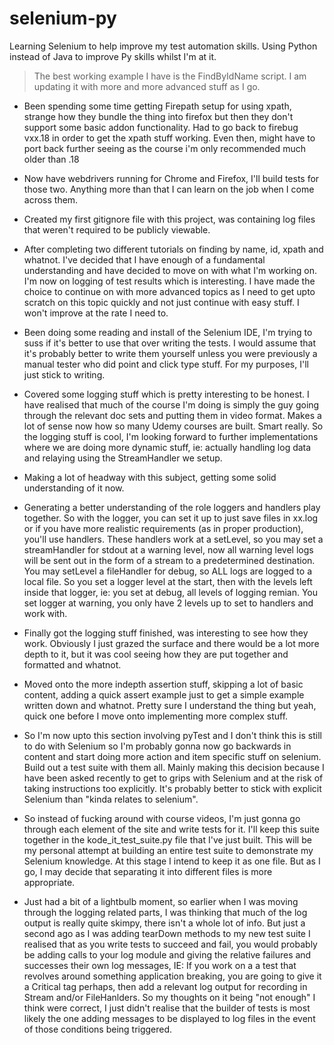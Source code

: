 # selenium-py

Learning Selenium to help improve my test automation skills. Using Python instead of Java to improve Py skills whilst I'm at it.

> The best working example I have is the FindByIdName script. I am updating it with more and more advanced stuff as I go.

* Been spending some time getting Firepath setup for using xpath, strange how they bundle the thing into firefox but then they don't support some basic addon functionality. Had to go back to firebug vxx.18 in order to get the xpath stuff working. Even then, might have to port back further seeing as the course i'm only recommended much older than .18

* Now have webdrivers running for Chrome and Firefox, I'll build tests for those two. Anything more than that I can learn on the job when I come across them.

* Created my first gitignore file with this project, was containing log files that weren't required to be publicly viewable.

* After completing two different tutorials on finding by name, id, xpath and whatnot. I've decided that I have enough of a fundamental understanding and have decided to move on with what I'm working on. I'm now on logging of test results which is interesting. I have made the choice to continue on with more advanced topics as I need to get upto scratch on this topic quickly and not just continue with easy stuff. I won't improve at the rate I need to.

* Been doing some reading and install of the Selenium IDE, I'm trying to suss if it's better to use that over writing the tests. I would assume that it's probably better to write them yourself unless you were previously a manual tester who did point and click type stuff. For my purposes, I'll just stick to writing.

* Covered some logging stuff which is pretty interesting to be honest. I have realised that much of the course I'm doing is simply the guy going through the relevant doc sets and putting them in video format. Makes a lot of sense now how so many Udemy courses are built. Smart really. So the logging stuff is cool, I'm looking forward to further implementations where we are doing more dynamic stuff, ie: actually handling log data and relaying using the StreamHandler we setup.

* Making a lot of headway with this subject, getting some solid understanding of it now.

* Generating a better understanding of the role loggers and handlers play together. So with the logger, you can set it up to just save files in xx.log or if you have more realistic requirements (as in proper production), you'll use handlers. These handlers work at a setLevel, so you may set a streamHandler for stdout at a warning level, now all warning level logs will be sent out in the form of a stream to a predetermined destination. You may setLevel a fileHandler for debug, so ALL logs are logged to a local file. So you set a logger level at the start, then with the levels left inside that logger, ie: you set at debug, all levels of logging remian. You set logger at warning, you only have 2 levels up to set to handlers and work with.

* Finally got the logging stuff finished, was interesting to see how they work. Obviously I just grazed the surface and there would be a lot more depth to it, but it was cool seeing how they are put together and formatted and whatnot.

* Moved onto the more indepth assertion stuff, skipping a lot of basic content, adding a quick assert example just to get a simple example written down and whatnot. Pretty sure I understand the thing but yeah, quick one before I move onto implementing more complex stuff.

* So I'm now upto this section involving pyTest and I don't think this is still to do with Selenium so I'm probably gonna now go backwards in content and start doing more action and item specific stuff on selenium. Build out a test suite with them all. Mainly making this decision because I have been asked recently to get to grips with Selenium and at the risk of taking instructions too explicitly. It's probably better to stick with explicit Selenium than "kinda relates to selenium".

* So instead of fucking around with course videos, I'm just gonna go through each element of the site and write tests for it. I'll keep this suite together in the kode_it_test_suite.py file that I've just built. This will be my personal attempt at building an entire test suite to demonstrate my Selenium knowledge. At this stage I intend to keep it as one file. But as I go, I may decide that separating it into different files is more appropriate.

* Just had a bit of a lightbulb moment, so earlier when I was moving through the logging related parts, I was thinking that much of the log output is really quite skimpy, there isn't a whole lot of info. But just a second ago as I was adding tearDown methods to my new test suite I realised that as you write tests to succeed and fail, you would probably be adding calls to your log module and giving the relative failures and successes their own log messages, IE: If you work on a a test that revolves around something application breaking, you are going to give it a Critical tag perhaps, then add a relevant log output for recording in Stream and/or FileHanlders. So my thoughts on it being "not enough" I think were correct, I just didn't realise that the builder of tests is most likely the one adding messages to be displayed to log files in the event of those conditions being triggered.
